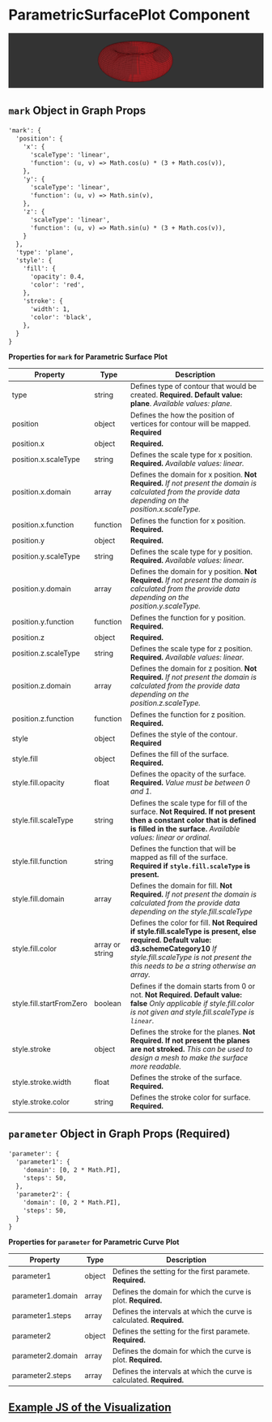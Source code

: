 # ParametricSurfacePlot Component

![ParametricSurfacePlot](../imgs/ParametricSurfacePlot.png)

## `mark` Object in Graph Props
```
'mark': {
  'position': {
    'x': {
      'scaleType': 'linear',
      'function': (u, v) => Math.cos(u) * (3 + Math.cos(v)),
    },
    'y': {
      'scaleType': 'linear',
      'function': (u, v) => Math.sin(v),
    },
    'z': {
      'scaleType': 'linear',
      'function': (u, v) => Math.sin(u) * (3 + Math.cos(v)),
    }
  },
  'type': 'plane',
  'style': {
    'fill': {
      'opacity': 0.4,
      'color': 'red',
    },
    'stroke': {
      'width': 1,
      'color': 'black',
    },
  }
}
```

__Properties for `mark` for Parametric Surface Plot__

Property|Type|Description
---|---|---
type|string|Defines type of contour that would be created. __Required. Default value: plane__. _Available values: plane._
position|object|Defines the how the position of vertices for contour will be mapped. __Required__
position.x|object|__Required.__
position.x.scaleType|string|Defines the scale type for x position. __Required.__ _Available values: linear._
position.x.domain|array|Defines the domain for x position. __Not Required.__ _If not present the domain is calculated from the provide data depending on the position.x.scaleType._
position.x.function|function|Defines the function for x position. __Required.__
position.y|object|__Required.__
position.y.scaleType|string|Defines the scale type for y position. __Required.__ _Available values: linear._
position.y.domain|array|Defines the domain for y position. __Not Required.__ _If not present the domain is calculated from the provide data depending on the position.y.scaleType._
position.y.function|function|Defines the function for y position. __Required.__
position.z|object|__Required.__
position.z.scaleType|string|Defines the scale type for z position. __Required.__ _Available values: linear._
position.z.domain|array|Defines the domain for z position. __Not Required.__ _If not present the domain is calculated from the provide data depending on the position.z.scaleType._
position.z.function|function|Defines the function for z position. __Required.__
style|object|Defines the style of the contour. __Required__
style.fill|object|Defines the fill of the surface. __Required.__
style.fill.opacity|float|Defines the opacity of the surface. __Required.__ _Value must be between 0 and 1._
style.fill.scaleType|string|Defines the scale type for fill of the surface. __Not Required. If not present then a constant color that is defined is filled in the surface.__ _Available values: linear or ordinal._
style.fill.function|string|Defines the function that will be mapped as fill of the surface. __Required if `style.fill.scaleType` is present.__
style.fill.domain|array|Defines the domain for fill. __Not Required.__ _If not present the domain is calculated from the provide data depending on the style.fill.scaleType_
style.fill.color|array or string|Defines the color for fill. __Not Required if style.fill.scaleType is present, else required. Default value: d3.schemeCategory10__ _If style.fill.scaleType is not present the this needs to be a string otherwise an array._
style.fill.startFromZero|boolean|Defines if the domain starts from 0 or not. __Not Required. Default value: false__ _Only applicable if style.fill.color is not given and style.fill.scaleType is `linear`._
style.stroke|object|Defines the stroke for the planes. __Not Required. If not present the planes are not stroked.__ _This can be used to design a mesh to make the surface more readable._
style.stroke.width|float|Defines the stroke of the surface.  __Required.__
style.stroke.color|string|Defines the stroke color for  surface. __Required.__


## `parameter` Object in Graph Props (Required)

```
'parameter': {
  'parameter1': {
    'domain': [0, 2 * Math.PI],
    'steps': 50,
  },
  'parameter2': {
    'domain': [0, 2 * Math.PI],
    'steps': 50,
  }
}
```

__Properties for `parameter` for Parametric Curve Plot__

Property|Type|Description
---|---|---
parameter1|object|Defines the setting for the first paramete. __Required.__
parameter1.domain|array|Defines the domain for which the curve is plot. __Required.__
parameter1.steps|array|Defines the intervals at which the curve is calculated. __Required.__
parameter2|object|Defines the setting for the first paramete. __Required.__
parameter2.domain|array|Defines the domain for which the curve is plot. __Required.__
parameter2.steps|array|Defines the intervals at which the curve is calculated. __Required.__

## [Example JS of the Visualization](../examples/ParametricSurfacePlot.js)